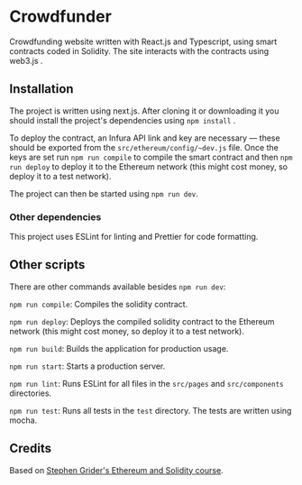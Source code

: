 # Crowdfunder

Crowdfunding website written with React.js and Typescript, using smart contracts coded in Solidity. The site interacts with the contracts using web3.js .

## Installation

The project is written using next.js. After cloning it or downloading it you should install the project's dependencies using `npm install` .

To deploy the contract, an Infura API link and key are necessary — these should be exported from the `src/ethereum/config/~dev.js` file. Once the keys are set run `npm run compile` to compile the smart contract and then `npm run deploy` to deploy it to the Ethereum network (this might cost money, so deploy it to a test network).

The project can then be started using `npm run dev`.

### Other dependencies

This project uses ESLint for linting and Prettier for code formatting.

## Other scripts

There are other commands available besides `npm run dev`:

`npm run compile`: Compiles the solidity contract.

`npm run deploy`: Deploys the compiled solidity contract to the Ethereum network (this might cost money, so deploy it to a test network).

`npm run build`: Builds the application for production usage.

`npm run start`: Starts a production server.

`npm run lint`: Runs ESLint for all files in the `src/pages` and `src/components` directories.

`npm run test`: Runs all tests in the `test` directory. The tests are written using mocha.

## Credits

Based on [Stephen Grider's Ethereum and Solidity course](https://www.udemy.com/course/ethereum-and-solidity-the-complete-developers-guide/).
